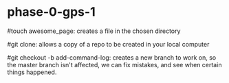 # phase-0-gps-1

#touch awesome_page: creates a file in the chosen directory

#git clone: allows a copy of a repo to be created in your local computer

#git checkout -b add-command-log: creates a new branch to work on, so the master branch isn't affected, we can fix mistakes, and see when certain things happened.
#